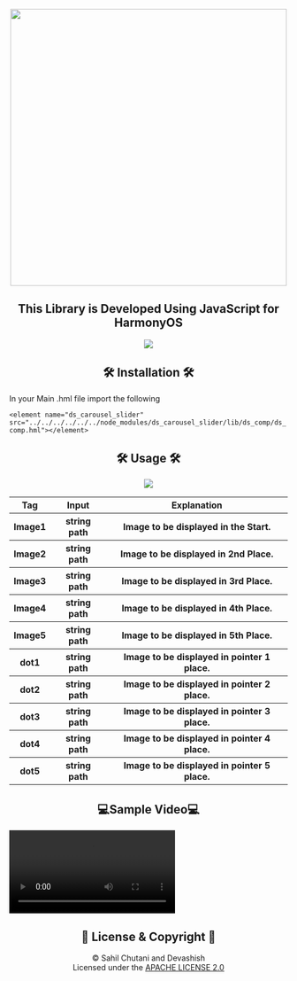 <p align="center">
  <img width="500" src="https://user-images.githubusercontent.com/54733680/145344912-a0b54d6d-bbf4-479a-9066-96534c0e8a66.jpg">
</p>
<h2 align=center>This Library is Developed Using JavaScript for HarmonyOS</h2>

<p align="center">
  <img src="https://user-images.githubusercontent.com/54733680/146836618-f51f8e78-1627-48cd-ad13-50bcb2a9bcf6.png">
</p>

<h2 align=center>🛠 Installation 🛠</h2>
In your Main .hml file import the following 
<!--  -->

`<element name="ds_carousel_slider" src="../../../../../../node_modules/ds_carousel_slider/lib/ds_comp/ds_comp.hml"></element>`


<!--  -->
<h2 align=center>🛠 Usage 🛠</h2>
<!--  -->
<p align="center">
  <img src="https://user-images.githubusercontent.com/54733680/147123945-8aa005c7-e495-4499-82be-7f705ab55cb0.png">
</p>
<table>
  <tr>
    <th>Tag</th>
    <th>Input</th>
    <th>Explanation</th>
  </tr>
  <tr>
    <th>Image1</th>
    <th>string path</th>
    <th>Image to be displayed in the Start.</th>
  </tr>
  <tr>
    <th>Image2</th>
    <th>string path</th>
    <th>Image to be displayed in 2nd Place.</th>
  </tr>
  <tr>
    <th>Image3</th>
    <th>string path</th>
    <th>Image to be displayed in 3rd Place.</th>
  </tr>
  <tr>
    <th>Image4</th>
    <th>string path</th>
    <th>Image to be displayed in 4th Place.</th>
  </tr>
  <tr>
    <th>Image5</th>
    <th>string path</th>
    <th>Image to be displayed in 5th Place.</th>
  </tr>
  <tr>
    <th>dot1</th>
    <th>string path</th>
    <th>Image to be displayed in pointer 1 place.</th>
  </tr>
  <tr>
    <th>dot2</th>
    <th>string path</th>
    <th>Image to be displayed in pointer 2 place.</th>
  </tr>
  <tr>
    <th>dot3</th>
    <th>string path</th>
    <th>Image to be displayed in pointer 3 place.</th>
  </tr>
  <tr>
    <th>dot4</th>
    <th>string path</th>
    <th>Image to be displayed in pointer 4 place.</th>
  </tr>
  <tr>
    <th>dot5</th>
    <th>string path</th>
    <th>Image to be displayed in pointer 5 place.</th>
  </tr>
</table>

<h2 align=center>💻Sample Video💻</h2>

<video  src="https://user-images.githubusercontent.com/54733680/146840625-1738bb2b-aa2a-4e90-ad90-89f411050864.mp4"></video>

<h2 align=center>📝 License & Copyright 📝</h2>

<p align="center">
 © Sahil Chutani and Devashish
  <br>
  Licensed under the <a href="https://github.com/sahilchutani/carousel_image_slider/blob/main/LICENSE">APACHE LICENSE 2.0</a>
</p>











